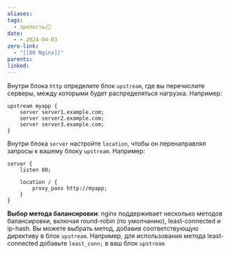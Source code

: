 ```yaml
---
aliases: 
tags:
  - зрелость/🌱
date:
  - - 2024-04-03
zero-link:
  - "[[00 Nginx]]"
parents: 
linked:
---
```

Внутри блока `http` определите блок `upstream`, где вы перечислите серверы, между которыми будет распределяться нагрузка. Например:

```
upstream myapp {
	server server1.example.com;
	server server2.example.com;
	server server3.example.com;
}
```

Внутри блока `server` настройте `location`, чтобы он перенаправлял запросы к вашему блоку `upstream`. Например:

```
server {
    listen 80;

    location / {
        proxy_pass http://myapp;
    }
}
```

**Выбор метода балансировки**: nginx поддерживает несколько методов балансировки, включая round-robin (по умолчанию), least-connected и ip-hash. Вы можете выбрать метод, добавив соответствующую директиву в блок `upstream`. Например, для использования метода least-connected добавьте `least_conn;` в ваш блок `upstream`
